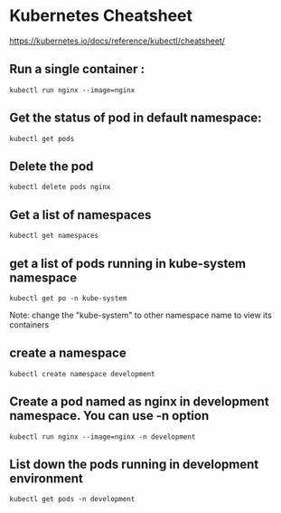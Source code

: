 # Kubernetes Cheatsheet 
https://kubernetes.io/docs/reference/kubectl/cheatsheet/


## Run a single container :

```
kubectl run nginx --image=nginx
```

## Get the status of pod in default namespace:
```
kubectl get pods
```
## Delete the pod
```
kubectl delete pods nginx
```
## Get a list of namespaces
```
kubectl get namespaces
```
## get a list of pods running in kube-system namespace
```
kubectl get po -n kube-system
```
Note: change the "kube-system" to other namespace name to view its containers

## create a namespace
```
kubectl create namespace development
```
## Create a pod named as nginx in development namespace. You can use -n option
```
kubectl run nginx --image=nginx -n development
```
## List down the pods running in development environment
```
kubectl get pods -n development
```

